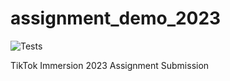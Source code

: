 # assignment_demo_2023

![Tests](https://github.com/TikTokTechImmersion/assignment_demo_2023/actions/workflows/test.yml/badge.svg)

TikTok Immersion 2023 Assignment Submission
